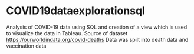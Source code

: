 # COVID19dataexplorationsql

Analysis of COVID-19 data using SQL and creation of a view which is used to visualize the data in Tableau.
Source of dataset https://ourworldindata.org/covid-deaths
Data was spilt into death data and vaccination data

